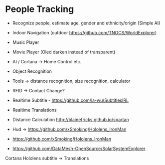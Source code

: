 # People Tracking
- Recognize people, estimate age, gender and ethnicity/origin (Simple AI)
- Indoor Navigation (outdoor https://github.com/TNOCS/WorldExplorer)
- Music Player
- Movie Player (Oled darken instead of transparent)
- AI / Cortana -> Home Control etc.
- Object Recognition
- Tools -> distance recognition, size recognition, calculator
- RFID -> Contact Change? 
- Realtime Subtitle - https://github.com/la-wu/SubtitlesIRL
- Realtime Translations
- Distance Calculation http://blainefricks.github.io/spartan



- Hud -> https://github.com/xSmoking/Hololens_IronMan
- https://github.com/xSmoking/Hololens_IronMan




- https://github.com/DataMesh-OpenSource/SolarSystemExplorer

Cortana Hololens
subtitle -> Translations

